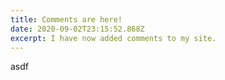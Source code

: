 ```yaml
---
title: Comments are here!
date: 2020-09-02T23:15:52.868Z
excerpt: I have now added comments to my site.
---
```

asdf